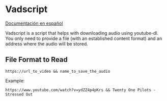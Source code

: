 # Vadscript

[Documentación en español](https://github.com/kershingf/vadscript/blob/master/README.md)

Vadscript is a script that helps with downloading audio using youtube-dl. You only need to provide a file (with an established content format) and an address where the audio will be stored.

## File Format to Read
    https://url_to_video && name_to_save_the_audio
    
Example:

    https://www.youtube.com/watch?v=ydZZ4p4pKrs && Twenty One Pilots - Stressed Out
